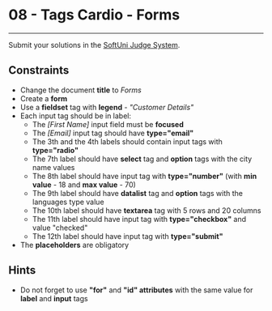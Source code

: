 # 08 - Tags Cardio - Forms
------

Submit your solutions in the [SoftUni Judge System](https://judge.softuni.bg/Contests/1136/Introduction-to-HTML-and-CSS).

## Constraints
* Change the document **title** to *Forms*
* Create a **form**
* Use a **fieldset** tag with **legend** - *"Customer Details"*
* Each input tag should be in label:
  * The *[First Name]* input field must be **focused**
  * The *[Email]* input tag should have **type="email"** 
  * The 3th and the 4th labels should contain input tags with **type="radio"**
  * The 7th label should have **select** tag and **option** tags with the city name values
  * Тhe 8th label should have input tag with **type="number"** (with **min value** - 18 and **max value** - 70)
  * The 9th label should have **datalist** tag and **option** tags with the languages type value
  * The 10th label should have **textarea** tag with 5 rows and 20 columns
  * The 11th label should have input tag with **type="checkbox"** and value "checked"
  * The 12th label should have input tag with **type="submit"** 
* The **placeholders** are obligatory

## Hints
* Do not forget to use **"for"** and **"id" attributes** with the same value for **label** and **input** tags